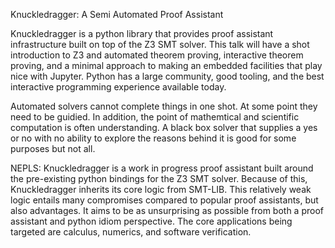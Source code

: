 Knuckledragger: A Semi Automated Proof Assistant

Knuckledragger is a python library that provides proof assistant infrastructure built on top of the Z3 SMT solver.
This talk will have a shot introduction to Z3 and automated theorem proving, interactive theorem proving, and a minimal approach to making an embedded facilities that play nice with Jupyter.
Python has a large community, good tooling, and the best interactive programming experience available today.

Automated solvers cannot complete things in one shot.
At some point they need to be guidied.
In addition, the point of mathemtical and scientific computation is often understanding. A black box solver that supplies a yes or no with no ability to explore the reasons behind it is good for some purposes but not all.

NEPLS:
Knuckledragger is a work in progress proof assistant built around the pre-existing python bindings for the Z3 SMT solver. Because of this, Knuckledragger inherits its core logic from SMT-LIB. This relatively weak logic entails many compromises compared to popular proof assistants, but also advantages. It aims to be as unsurprising as possible from both a proof assistant and python idiom perspective. The core applications being targeted are calculus, numerics, and software verification.

